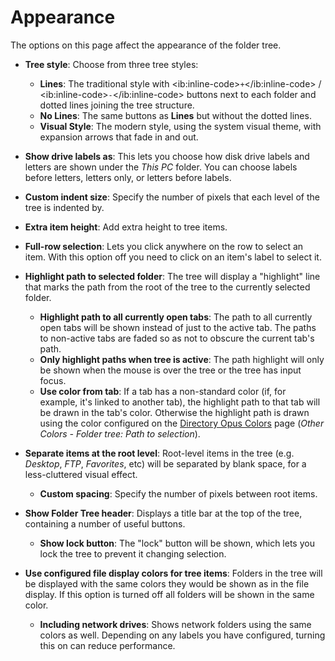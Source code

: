 # Appearance

The options on this page affect the appearance of the folder tree.

- **Tree style**: Choose from three tree styles:
  - **Lines**: The traditional style with \<ib:inline-code\>`+`\</ib:inline-code\> / \<ib:inline-code\>`-`\</ib:inline-code\> buttons next to each folder and dotted lines joining the tree structure.
  - **No Lines**: The same buttons as **Lines** but without the dotted lines.
  - **Visual Style**: The modern style, using the system visual theme, with expansion arrows that fade in and out.
- **Show drive labels as**: This lets you choose how disk drive labels and letters are shown under the *This PC* folder. You can choose labels before letters, letters only, or letters before labels.
- **Custom indent size**: Specify the number of pixels that each level of the tree is indented by.
- **Extra item height**: Add extra height to tree items.
- **Full-row selection**: Lets you click anywhere on the row to select an item. With this option off you need to click on an item's label to select it. 
- **Highlight path to selected folder**: The tree will display a "highlight" line that marks the path from the root of the tree to the currently selected folder.
  - **Highlight path to all currently open tabs**: The path to all currently open tabs will be shown instead of just to the active tab. The paths to non-active tabs are faded so as not to obscure the current tab's path.
  - **Only highlight paths when tree is active**: The path highlight will only be shown when the mouse is over the tree or the tree has input focus.
  - **Use color from tab**: If a tab has a non-standard color (if, for example, it's linked to another tab), the highlight path to that tab will be drawn in the tab's color. Otherwise the highlight path is drawn using the color configured on the [Directory Opus Colors](../colors_and_fonts/directory_opus_colors.md) page (*Other Colors - Folder tree: Path to selection*).

- **Separate items at the root level**: Root-level items in the tree (e.g. *Desktop*, *FTP*, *Favorites*, etc) will be separated by blank space, for a less-cluttered visual effect.
  - **Custom spacing**: Specify the number of pixels between root items.
- **Show Folder Tree header**: Displays a title bar at the top of the tree, containing a number of useful buttons.
  - **Show lock button**: The "lock" button will be shown, which lets you lock the tree to prevent it changing selection.
- **Use configured file display colors for tree items**: Folders in the tree will be displayed with the same colors they would be shown as in the file display. If this option is turned off all folders will be shown in the same color.
  - **Including network drives**: Shows network folders using the same colors as well. Depending on any labels you have configured, turning this on can reduce performance.
